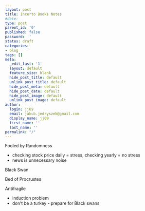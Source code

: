 ```yaml
---
layout: post
title: Incerto Books Notes
#date: 
type: post
parent_id: '0'
published: false
password: ''
status: draft
categories:
- blog
tags: []
meta:
  _edit_last: '1'
  layout: default
  feature_size: blank
  hide_post_title: default
  unlink_post_title: default
  hide_post_meta: default
  hide_post_date: default
  hide_post_image: default
  unlink_post_image: default
author:
  login: jj09
  email: jakub.jedryszek@gmail.com
  display_name: jj09
  first_name: ''
  last_name: ''
permalink: "/"
---
```

<p><!-- wp:paragraph --></p>
<p>Fooled by Randomness</p>
<p><!-- /wp:paragraph --></p>
<p><!-- wp:list --></p>
<ul>
<li>checking stock price daily = stress, checking yearly = no stress</li>
<li>news is unnecessary noise</li>
</ul>
<p><!-- /wp:list --></p>
<p><!-- wp:paragraph --></p>
<p>Black Swan</p>
<p><!-- /wp:paragraph --></p>
<p><!-- wp:paragraph --></p>
<p>Bed of Procrustes</p>
<p><!-- /wp:paragraph --></p>
<p><!-- wp:paragraph --></p>
<p>Antifragile</p>
<p><!-- /wp:paragraph --></p>
<p><!-- wp:list --></p>
<ul>
<li>induction problem</li>
<li>don't be a turkey - prepare for Black swans</li>
</ul>
<p><!-- /wp:list --></p>
